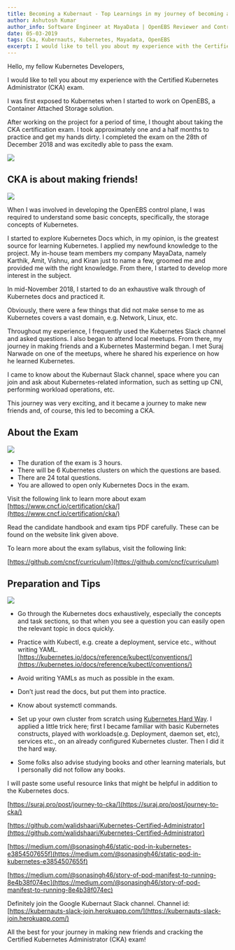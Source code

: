 ```yaml
---
title: Becoming a Kubernaut - Top Learnings in my journey of becoming a CKA
author: Ashutosh Kumar
author_info: Software Engineer at MayaData | OpenEBS Reviewer and Contributor | CKA | Gopher | Kubernaut
date: 05-03-2019
tags: Cka, Kubernauts, Kubernetes, Mayadata, OpenEBS
excerpt: I would like to tell you about my experience with the Certified Kubernetes Administrator (CKA) exam.
---
```


Hello, my fellow Kubernetes Developers,

I would like to tell you about my experience with the Certified Kubernetes Administrator (CKA) exam.

I was first exposed to Kubernetes when I started to work on OpenEBS, a Container Attached Storage solution.

After working on the project for a period of time, I thought about taking the CKA certification exam. I took approximately one and a half months to practice and get my hands dirty. I completed the exam on the 28th of December 2018 and was excitedly able to pass the exam.

![](https://lh6.googleusercontent.com/xjqXS1OHG4peRCNCbgIucCHlqEEgY4dzFr2vCot0pj0dRz075Xv7Ed2p9yBiqYMWLkvKOFLLIkXL-6lTtqIap981KBWebNZvfBn8SYmOstKa-SjdUruWyli92vsGatDvXt5Nveq2)

## CKA is about making friends!

![](https://lh6.googleusercontent.com/y-dr6deMc6gBAJs4UKCCdA_rmDTbRLyyUd5OLMj1u6_deX1JIDWVUJq-iQvBnJXKMrs3z5pqcT6FPEfaH8qJ80Gt0BdoQ5qOOEdDoy5ZI6KNfySYzr-dy52ojIb-U-W4ZiCXHJDR)

When I was involved in developing the OpenEBS control plane, I was required to understand some basic concepts, specifically, the storage concepts of Kubernetes.

I started to explore Kubernetes Docs which, in my opinion, is the greatest source for learning Kubernetes. I applied my newfound knowledge to the project. My in-house team members my company MayaData, namely Karthik, Amit, Vishnu, and Kiran just to name a few, groomed me and provided me with the right knowledge. From there, I started to develop more interest in the subject.

In mid-November 2018, I started to do an exhaustive walk through of Kubernetes docs and practiced it.

Obviously, there were a few things that did not make sense to me as Kubernetes covers a vast domain, e.g. Network, Linux, etc.

Throughout my experience, I frequently used the Kubernetes Slack channel and asked questions. I also began to attend local meetups. From there, my journey in making friends and a Kubernetes Mastermind began. I met Suraj Narwade on one of the meetups, where he shared his experience on how he learned Kubernetes.

I came to know about the Kubernaut Slack channel, space where you can join and ask about Kubernetes-related information, such as setting up CNI, performing workload operations, etc.

This journey was very exciting, and it became a journey to make new friends and, of course, this led to becoming a CKA. 

## About the Exam

![](https://lh6.googleusercontent.com/8O1iFmqiXACiozyrrBeMHHX3GKf9HstipsrtEK7MnPyppP9kQVxxIL1aXogrCYs8fdOCYe1952aBSpqp2bokSxpMpvkn770m4wfMjuBlNEWeeETInd7cSX-l70GUq1o3QI3SonVq)

- The duration of the exam is 3 hours.
- There will be 6 Kubernetes clusters on which the questions are based.
- There are 24 total questions.
- You are allowed to open only Kubernetes Docs in the exam.

Visit the following link to learn more about exam
[https://www.cncf.io/certification/cka/](https://www.cncf.io/certification/cka/)

Read the candidate handbook and exam tips PDF carefully. These can be found on the website link given above.

To learn more about the exam syllabus, visit the following link:

[https://github.com/cncf/curriculum](https://github.com/cncf/curriculum)

## Preparation and Tips

![](https://lh3.googleusercontent.com/y5Y0lbm9j0gl9pMSf2pV9cAwHrLHzk2As5oReKk-gtz--IeZvCs4V1lPQeUKQImkpKQvoX3N7YGl-3OMMva5-vNzQpEYT6curv_PbRdDIZgMuKkGzx9wj4yD5CAc62xMU5YrOdid)

- Go through the Kubernetes docs exhaustively, especially the concepts and task sections, so that when you see a question you can easily open the relevant topic in docs quickly.
- Practice with Kubectl, e.g. create a deployment, service etc., without writing YAML.
[https://kubernetes.io/docs/reference/kubectl/conventions/](https://kubernetes.io/docs/reference/kubectl/conventions/)

- Avoid writing YAMLs as much as possible in the exam.
- Don’t just read the docs, but put them into practice.
- Know about systemctl commands.
- Set up your own cluster from scratch using [Kubernetes Hard Way](https://github.com/kelseyhightower/kubernetes-the-hard-way). I applied a little trick here; first I became familiar with basic Kubernetes constructs, played with workloads(e.g. Deployment, daemon set, etc), services etc., on an already configured Kubernetes cluster. Then I did it the hard way.
- Some folks also advise studying books and other learning materials, but I personally did not follow any books.

I will paste some useful resource links that might be helpful in addition to the Kubernetes docs.

[https://suraj.pro/post/journey-to-cka/](https://suraj.pro/post/journey-to-cka/)

[https://github.com/walidshaari/Kubernetes-Certified-Administrator](https://github.com/walidshaari/Kubernetes-Certified-Administrator)

[https://medium.com/@sonasingh46/static-pod-in-kubernetes-e3854507655f](https://medium.com/@sonasingh46/static-pod-in-kubernetes-e3854507655f)

[https://medium.com/@sonasingh46/story-of-pod-manifest-to-running-8e4b38f074ec](https://medium.com/@sonasingh46/story-of-pod-manifest-to-running-8e4b38f074ec)

Definitely join the Google Kubernaut Slack channel.
Channel id: [https://kubernauts-slack-join.herokuapp.com/](https://kubernauts-slack-join.herokuapp.com/)

All the best for your journey in making new friends and cracking the Certified Kubernetes Administrator (CKA) exam!
